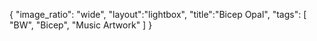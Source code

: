 {
"image_ratio": "wide",
"layout":"lightbox",
"title":"Bicep Opal",
 "tags": [
  "BW",
  "Bicep",
  "Music Artwork"
 ]
}